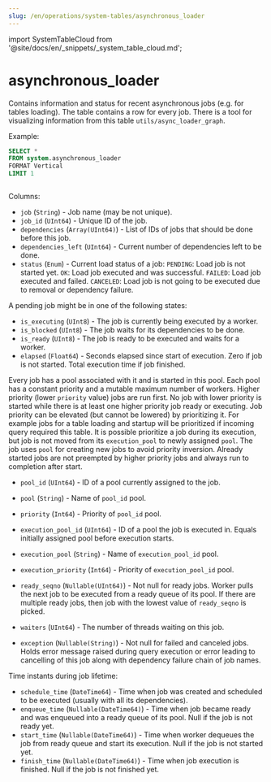 ```yaml
---
slug: /en/operations/system-tables/asynchronous_loader
---
```

import SystemTableCloud from '@site/docs/en/_snippets/_system_table_cloud.md';

# asynchronous_loader

<SystemTableCloud/>

Contains information and status for recent asynchronous jobs (e.g. for tables loading). The table contains a row for every job. There is a tool for visualizing information from this table `utils/async_loader_graph`.

Example:

``` sql
SELECT *
FROM system.asynchronous_loader
FORMAT Vertical
LIMIT 1
```

``` text
```

Columns:

- `job` (`String`) - Job name (may be not unique).
- `job_id` (`UInt64`) - Unique ID of the job.
- `dependencies` (`Array(UInt64)`) - List of IDs of jobs that should be done before this job.
- `dependencies_left` (`UInt64`) - Current number of dependencies left to be done.
- `status` (`Enum`) - Current load status of a job:
    `PENDING`:  Load job is not started yet.
    `OK`: Load job executed and was successful.
    `FAILED`: Load job executed and failed.
    `CANCELED`: Load job is not going to be executed due to removal or dependency failure.

A pending job might be in one of the following states:
- `is_executing` (`UInt8`) - The job is currently being executed by a worker.
- `is_blocked` (`UInt8`) - The job waits for its dependencies to be done.
- `is_ready` (`UInt8`) - The job is ready to be executed and waits for a worker.
- `elapsed` (`Float64`) - Seconds elapsed since start of execution. Zero if job is not started. Total execution time if job finished.

Every job has a pool associated with it and is started in this pool. Each pool has a constant priority and a mutable maximum number of workers. Higher priority (lower `priority` value) jobs are run first. No job with lower priority is started while there is at least one higher priority job ready or executing. Job priority can be elevated (but cannot be lowered) by prioritizing it. For example jobs for a table loading and startup will be prioritized if incoming query required this table. It is possible prioritize a job during its execution, but job is not moved from its `execution_pool` to newly assigned `pool`. The job uses `pool` for creating new jobs to avoid priority inversion. Already started jobs are not preempted by higher priority jobs and always run to completion after start.
- `pool_id` (`UInt64`) - ID of a pool currently assigned to the job.
- `pool` (`String`) - Name of `pool_id` pool.
- `priority` (`Int64`) - Priority of `pool_id` pool.
- `execution_pool_id` (`UInt64`) - ID of a pool the job is executed in. Equals initially assigned pool before execution starts.
- `execution_pool` (`String`) - Name of `execution_pool_id` pool.
- `execution_priority` (`Int64`) - Priority of `execution_pool_id` pool.

- `ready_seqno` (`Nullable(UInt64)`) - Not null for ready jobs. Worker pulls the next job to be executed from a ready queue of its pool. If there are multiple ready jobs, then job with the lowest value of `ready_seqno` is picked.
- `waiters` (`UInt64`) - The number of threads waiting on this job.
- `exception` (`Nullable(String)`) - Not null for failed and canceled jobs. Holds error message raised during query execution or error leading to cancelling of this job along with dependency failure chain of job names.

Time instants during job lifetime:
- `schedule_time` (`DateTime64`) - Time when job was created and scheduled to be executed (usually with all its dependencies).
- `enqueue_time` (`Nullable(DateTime64)`) - Time when job became ready and was enqueued into a ready queue of its pool. Null if the job is not ready yet.
- `start_time` (`Nullable(DateTime64)`) - Time when worker dequeues the job from ready queue and start its execution. Null if the job is not started yet.
- `finish_time` (`Nullable(DateTime64)`) - Time when job execution is finished. Null if the job is not finished yet.

